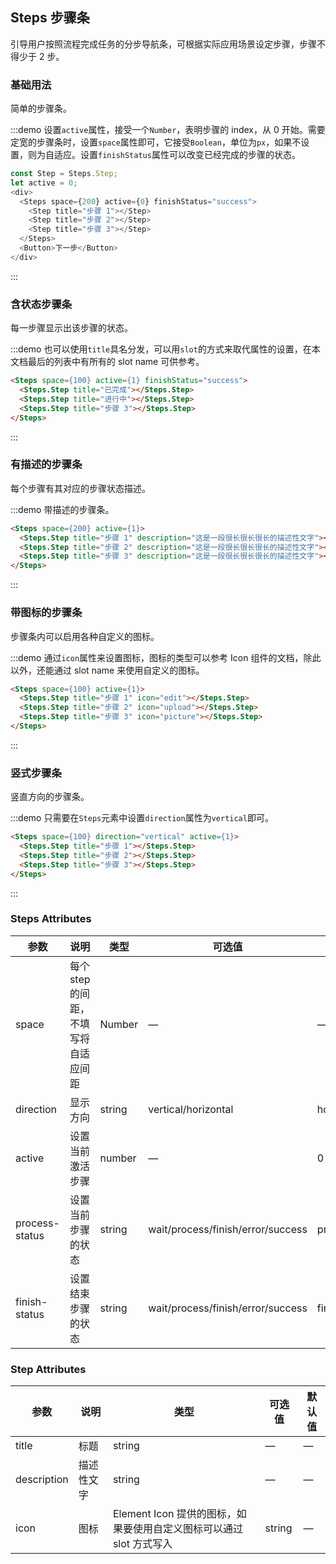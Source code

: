 ## Steps 步骤条
引导用户按照流程完成任务的分步导航条，可根据实际应用场景设定步骤，步骤不得少于 2 步。

### 基础用法

简单的步骤条。

:::demo 设置`active`属性，接受一个`Number`，表明步骤的 index，从 0 开始。需要定宽的步骤条时，设置`space`属性即可，它接受`Boolean`，单位为`px`，如果不设置，则为自适应。设置`finishStatus`属性可以改变已经完成的步骤的状态。
```javascript
const Step = Steps.Step;
let active = 0;
<div>
  <Steps space={200} active={0} finishStatus="success">
    <Step title="步骤 1"></Step>
    <Step title="步骤 2"></Step>
    <Step title="步骤 3"></Step>
  </Steps>
  <Button>下一步</Button>
</div>
```

:::

### 含状态步骤条

每一步骤显示出该步骤的状态。

:::demo 也可以使用`title`具名分发，可以用`slot`的方式来取代属性的设置，在本文档最后的列表中有所有的 slot name 可供参考。
```html
<Steps space={100} active={1} finishStatus="success">
  <Steps.Step title="已完成"></Steps.Step>
  <Steps.Step title="进行中"></Steps.Step>
  <Steps.Step title="步骤 3"></Steps.Step>
</Steps>
```
:::

### 有描述的步骤条

每个步骤有其对应的步骤状态描述。

:::demo 带描述的步骤条。
```html
<Steps space={200} active={1}>
  <Steps.Step title="步骤 1" description="这是一段很长很长很长的描述性文字"></Steps.Step>
  <Steps.Step title="步骤 2" description="这是一段很长很长很长的描述性文字"></Steps.Step>
  <Steps.Step title="步骤 3" description="这是一段很长很长很长的描述性文字"></Steps.Step>
</Steps>
```
:::

### 带图标的步骤条
步骤条内可以启用各种自定义的图标。

:::demo 通过`icon`属性来设置图标，图标的类型可以参考 Icon 组件的文档，除此以外，还能通过 slot name 来使用自定义的图标。
```html
<Steps space={100} active={1}>
  <Steps.Step title="步骤 1" icon="edit"></Steps.Step>
  <Steps.Step title="步骤 2" icon="upload"></Steps.Step>
  <Steps.Step title="步骤 3" icon="picture"></Steps.Step>
</Steps>
```
:::

### 竖式步骤条

竖直方向的步骤条。

:::demo 只需要在`Steps`元素中设置`direction`属性为`vertical`即可。
```html
<Steps space={100} direction="vertical" active={1}>
  <Steps.Step title="步骤 1"></Steps.Step>
  <Steps.Step title="步骤 2"></Steps.Step>
  <Steps.Step title="步骤 3"></Steps.Step>
</Steps>
```
:::

### Steps Attributes

| 参数      | 说明    | 类型      | 可选值       | 默认值   |
|---------- |-------- |---------- |-------------  |-------- |
| space | 每个 step 的间距，不填写将自适应间距 | Number | — | — |
| direction | 显示方向 | string | vertical/horizontal | horizontal |
| active | 设置当前激活步骤  | number | — | 0 |
| process-status | 设置当前步骤的状态 | string | wait/process/finish/error/success | process |
| finish-status | 设置结束步骤的状态 | string | wait/process/finish/error/success | finish |

### Step Attributes
| 参数      | 说明    | 类型      | 可选值       | 默认值   |
|---------- |-------- |---------- |-------------  |-------- |
| title | 标题 | string | — | — |
| description | 描述性文字 | string | — | — |
| icon | 图标 | Element Icon 提供的图标，如果要使用自定义图标可以通过 slot 方式写入 | string | — |
